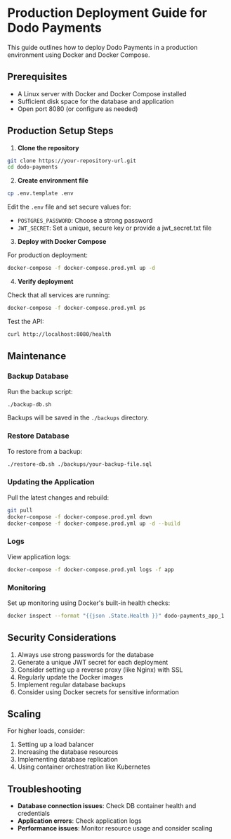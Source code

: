 # Production Deployment Guide for Dodo Payments

This guide outlines how to deploy Dodo Payments in a production environment using Docker and Docker Compose.

## Prerequisites

- A Linux server with Docker and Docker Compose installed
- Sufficient disk space for the database and application
- Open port 8080 (or configure as needed)

## Production Setup Steps

1. **Clone the repository**

```bash
git clone https://your-repository-url.git
cd dodo-payments
```

2. **Create environment file**

```bash
cp .env.template .env
```

Edit the `.env` file and set secure values for:

- `POSTGRES_PASSWORD`: Choose a strong password
- `JWT_SECRET`: Set a unique, secure key or provide a jwt_secret.txt file

3. **Deploy with Docker Compose**

For production deployment:

```bash
docker-compose -f docker-compose.prod.yml up -d
```

4. **Verify deployment**

Check that all services are running:

```bash
docker-compose -f docker-compose.prod.yml ps
```

Test the API:

```bash
curl http://localhost:8080/health
```

## Maintenance

### Backup Database

Run the backup script:

```bash
./backup-db.sh
```

Backups will be saved in the `./backups` directory.

### Restore Database

To restore from a backup:

```bash
./restore-db.sh ./backups/your-backup-file.sql
```

### Updating the Application

Pull the latest changes and rebuild:

```bash
git pull
docker-compose -f docker-compose.prod.yml down
docker-compose -f docker-compose.prod.yml up -d --build
```

### Logs

View application logs:

```bash
docker-compose -f docker-compose.prod.yml logs -f app
```

### Monitoring

Set up monitoring using Docker's built-in health checks:

```bash
docker inspect --format "{{json .State.Health }}" dodo-payments_app_1
```

## Security Considerations

1. Always use strong passwords for the database
2. Generate a unique JWT secret for each deployment
3. Consider setting up a reverse proxy (like Nginx) with SSL
4. Regularly update the Docker images
5. Implement regular database backups
6. Consider using Docker secrets for sensitive information

## Scaling

For higher loads, consider:

1. Setting up a load balancer
2. Increasing the database resources
3. Implementing database replication
4. Using container orchestration like Kubernetes

## Troubleshooting

- **Database connection issues**: Check DB container health and credentials
- **Application errors**: Check application logs
- **Performance issues**: Monitor resource usage and consider scaling
